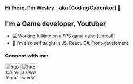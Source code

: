 ### Hi there, I'm Wesley - aka [Coding Caderikor] 🙋

## I'm a Game developer, Youtuber
- 💻 Working fulltime on a FPS game using [Unreal]!
- 📖 I'm also self taught in JS, React, C#, Front-develoment

### Connect with me:

[<img align="left" src="https://yt3.ggpht.com/ytc/AAUvwngytTGNxTh-n4C6TLomue6cb2bYni4XMnzG1m0mOA=s900-c-k-c0x00ffffff-no-rj" width="50px" alt="https://invite.gg/stormace"/>][Discord]
[<img align="left" src="https://www.youtube.com/img/desktop/yt_1200.png" width="50px" alt="https://www.youtube.com/channel/UCfKKueuKEDrdJqRBurbfDXQ"/>][Youtube]

<br />
<br />

[Discord]: https://invite.gg/stormace
[Youtube]: https://www.youtube.com/channel/UCfKKueuKEDrdJqRBurbfDXQ

